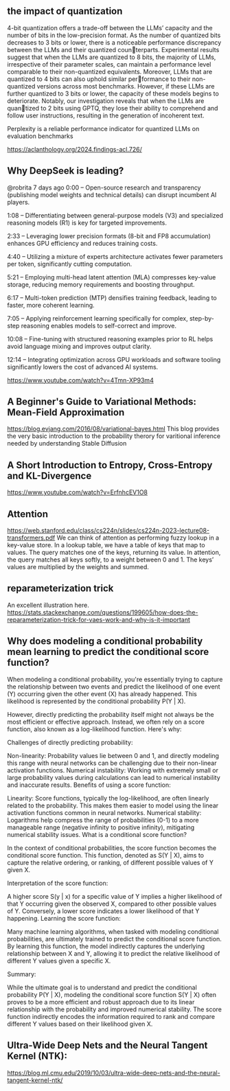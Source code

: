 ## the impact of quantization

4-bit quantization offers a trade-off between the LLMs’ capacity and the number of bits in the low-precision format. As the number of quantized bits decreases to 3 bits or lower, there is a noticeable performance discrepancy between the LLMs and their quantized counterparts. Experimental results suggest that when
the LLMs are quantized to 8 bits, the majority of LLMs, irrespective of their parameter scales, can maintain a performance level comparable to their
non-quantized equivalents. Moreover, LLMs that are quantized to 4 bits can also uphold similar performance to their non-quantized versions across
most benchmarks. However, if these LLMs are further quantized to 3 bits or lower, the capacity of these models begins to deteriorate. Notably, our
investigation reveals that when the LLMs are quantized to 2 bits using GPTQ, they lose their ability to comprehend and follow user instructions, resulting in the generation of incoherent text.

Perplexity is a reliable performance indicator for quantized LLMs on evaluation benchmarks

https://aclanthology.org/2024.findings-acl.726/

## Why DeepSeek is leading?

@robrita
7 days ago
0:00 – Open-source research and transparency (publishing model weights and technical details) can disrupt incumbent AI players.

1:08 – Differentiating between general-purpose models (V3) and specialized reasoning models (R1) is key for targeted improvements.

2:33 – Leveraging lower precision formats (8-bit and FP8 accumulation) enhances GPU efficiency and reduces training costs.

4:40 – Utilizing a mixture of experts architecture activates fewer parameters per token, significantly cutting computation.

5:21 – Employing multi-head latent attention (MLA) compresses key-value storage, reducing memory requirements and boosting throughput.

6:17 – Multi-token prediction (MTP) densifies training feedback, leading to faster, more coherent learning.

7:05 – Applying reinforcement learning specifically for complex, step-by-step reasoning enables models to self-correct and improve.

10:08 – Fine-tuning with structured reasoning examples prior to RL helps avoid language mixing and improves output clarity.

12:14 – Integrating optimization across GPU workloads and software tooling significantly lowers the cost of advanced AI systems.

https://www.youtube.com/watch?v=4Tmn-XP93m4

## A Beginner's Guide to Variational Methods: Mean-Field Approximation
https://blog.evjang.com/2016/08/variational-bayes.html
This blog provides the very basic introduction to the probability therory for varitional inference needed by understanding Stable Diffusion

## A Short Introduction to Entropy, Cross-Entropy and KL-Divergence
https://www.youtube.com/watch?v=ErfnhcEV1O8


## Attention
https://web.stanford.edu/class/cs224n/slides/cs224n-2023-lecture08-transformers.pdf
We can think of attention as performing fuzzy lookup in a key-value store.
In a lookup table, we have a table of keys that map to values. The query matches one of the keys, returning its value.
In attention, the query matches all keys softly, to a weight between 0 and 1. The keys’ values are multiplied by the weights and summed.

## reparameterization trick
An excellent illustration here. https://stats.stackexchange.com/questions/199605/how-does-the-reparameterization-trick-for-vaes-work-and-why-is-it-important

## Why does modeling a conditional probability mean learning to predict the conditional score function?
When modeling a conditional probability, you're essentially trying to capture the relationship between two events and predict the likelihood of one event (Y) occurring given the other event (X) has already happened. This likelihood is represented by the conditional probability P(Y | X).

However, directly predicting the probability itself might not always be the most efficient or effective approach. Instead, we often rely on a score function, also known as a log-likelihood function. Here's why:

Challenges of directly predicting probability:

Non-linearity: Probability values lie between 0 and 1, and directly modeling this range with neural networks can be challenging due to their non-linear activation functions.
Numerical instability: Working with extremely small or large probability values during calculations can lead to numerical instability and inaccurate results.
Benefits of using a score function:

Linearity: Score functions, typically the log-likelihood, are often linearly related to the probability. This makes them easier to model using the linear activation functions common in neural networks.
Numerical stability: Logarithms help compress the range of probabilities (0-1) to a more manageable range (negative infinity to positive infinity), mitigating numerical stability issues.
What is a conditional score function?

In the context of conditional probabilities, the score function becomes the conditional score function. This function, denoted as S(Y | X), aims to capture the relative ordering, or ranking, of different possible values of Y given X.

Interpretation of the score function:

A higher score S(y | x) for a specific value of Y implies a higher likelihood of that Y occurring given the observed X, compared to other possible values of Y.
Conversely, a lower score indicates a lower likelihood of that Y happening.
Learning the score function:

Many machine learning algorithms, when tasked with modeling conditional probabilities, are ultimately trained to predict the conditional score function. By learning this function, the model indirectly captures the underlying relationship between X and Y, allowing it to predict the relative likelihood of different Y values given a specific X.

Summary:

While the ultimate goal is to understand and predict the conditional probability P(Y | X), modeling the conditional score function S(Y | X) often proves to be a more efficient and robust approach due to its linear relationship with the probability and improved numerical stability. The score function indirectly encodes the information required to rank and compare different Y values based on their likelihood given X.

## Ultra-Wide Deep Nets and the Neural Tangent Kernel (NTK):
https://blog.ml.cmu.edu/2019/10/03/ultra-wide-deep-nets-and-the-neural-tangent-kernel-ntk/
